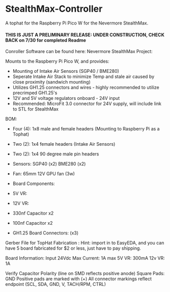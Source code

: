 # StealthMax-Controller
A tophat for the Raspberry Pi Pico W for the Nevermore StealthMax.  

####   THIS IS JUST A PRELIMINARY RELEASE: UNDER CONSTRUCTION, CHECK BACK on 7/30 for completed Readme   ####

Conroller Software can be found here: 
Nevermore StealthMax Project:

Mounts to the Raspberry Pi Pico W, and provides:
  - Mounting of Intake Air Sensors (SGP40 / BME280)
  - Seperate Intake Air Stack to minimize Temp and stale air caused by close proximity (sandwich mounting)
  - Utilizes GH1.25 connectors and wires - highly recommended to utilize precrimped GH1.25's
  - 12V and 5V voltage regulators onboard - 24V input
  - Recommended: MicroFit 3.0 connector for 24V supply, will include link to STL for StealthMax

BOM:
  - Four (4): 1x8 male and female headers (Mounting to Raspberry Pi as a Tophat)
  - Two (2): 1x4 female headers (Intake Air Sensors)
  - Two (2): 1x4 90 degree male pin headers
  - Sensors: SGP40 (x2) BME280 (x2)
  - Fan: 65mm 12V GPU fan (3w)

  - Board Components:
  -   5V VR:
  -   12V VR:
  -   330nf Capacitor x2
  -   100nf Capacitor x2
  -   GH1.25 Board Connectors: (x3)

Gerber File for TopHat Fabrication : Hint: import in to EasyEDA, and you can have 5 board fabricated for $2 or less, just have to pay shipping. 

Board Information:
Input 24Vdc
Max Current: 1A max
5V VR: 300mA
12v VR: 1A

Verify Capacitor Polarity (line on SMD reflects positive anode)
Square Pads: GND
Positive pads are marked with (+)
All connector markings reflect endpoint (SCL, SDA, GND, V, TACH/RPM, CTRL)
